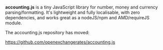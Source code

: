 **accounting.js** is a tiny JavaScript library for number, money and currency parsing/formatting. It's lightweight and fully localisable, with zero dependencies, and works great as a nodeJS/npm and AMD/requireJS module. 

The accounting.js repository has moved:

https://github.com/openexchangerates/accounting.js